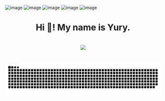 ![image](https://img.shields.io/badge/php-8.1.2-blue)
![image](https://img.shields.io/badge/Ubuntu-22.04.1%20LTS-blue)
![image](https://img.shields.io/badge/Zabbix-6.2.6-blue)
![image](https://img.shields.io/badge/Apache-2.4.52-blue)
![image](https://img.shields.io/badge/Mysql-8.0.31-blue)


<h1 align="center">Hi 👋! My name is Yury.</h1>

###


<br clear="both">

<div align="center">
  <img height="" wigth="100%" src="https://media.tenor.com/0bN9L54PMmsAAAAC/coming-soon-see-it-soon.gif"  />
</div>

###

<div align="left">
</div>

###

<div align="left">
</div>

###

<br clear="both">

<div align="center">
<img src="https://github.com/Platane/snk/raw/output/github-contribution-grid-snake.svg">
</div>


